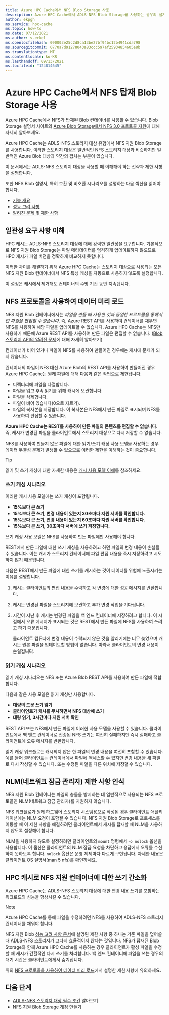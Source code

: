 ```yaml
---
title: Azure HPC Cache에서 NFS Blob Storage 사용
description: Azure HPC Cache에서 ADLS-NFS Blob Storage를 사용하는 경우의 절차 및 제한 사항에 대해 설명합니다.
author: ekpgh
ms.service: hpc-cache
ms.topic: how-to
ms.date: 07/12/2021
ms.author: v-erkel
ms.openlocfilehash: 090003e25c2d8ca13be27bf94bc12b4941cda798
ms.sourcegitcommit: 0770a7d91278043a83ccc597af25934854605e8b
ms.translationtype: MT
ms.contentlocale: ko-KR
ms.lasthandoff: 09/13/2021
ms.locfileid: "124814645"
---
```

# <a name="use-nfs-mounted-blob-storage-with-azure-hpc-cache"></a>Azure HPC Cache에서 NFS 탑재 Blob Storage 사용

Azure HPC Cache에서 NFS가 탑재된 Blob 컨테이너를 사용할 수 있습니다. Blob Storage 설명서 사이트의 [Azure Blob Storage에서 NFS 3.0 프로토콜 지원](../storage/blobs/network-file-system-protocol-support.md)에 대해 자세히 알아보세요.

Azure HPC Cache는 ADLS-NFS 스토리지 대상 유형에서 NFS 지원 Blob Storage를 사용합니다. 이러한 스토리지 대상은 일반적인 NFS 스토리지 대상과 비슷하지만 일반적인 Azure Blob 대상과 약간의 겹치는 부분이 있습니다.

이 문서에서는 ADLS-NFS 스토리지 대상을 사용할 때 이해해야 하는 전략과 제한 사항을 설명합니다.

또한 NFS Blob 설명서, 특히 호환 및 비호환 시나리오를 설명하는 다음 섹션을 읽어야 합니다.

* [기능 개요](../storage/blobs/network-file-system-protocol-support.md)
* [성능 고려 사항](../storage/blobs/network-file-system-protocol-support-performance.md)
* [알려진 문제 및 제한 사항](../storage/blobs/network-file-system-protocol-known-issues.md)

## <a name="understand-consistency-requirements"></a>일관성 요구 사항 이해

HPC 캐시는 ADLS-NFS 스토리지 대상에 대해 강력한 일관성을 요구합니다. 기본적으로 NFS 지원 Blob Storage는 파일 메타데이터를 엄격하게 업데이트하지 않으므로 HPC 캐시가 파일 버전을 정확하게 비교하지 못합니다.

이러한 차이를 해결하기 위해 Azure HPC Cache는 스토리지 대상으로 사용되는 모든 NFS 지원 Blob 컨테이너에서 NFS 특성 캐싱을 자동으로 사용하지 않도록 설정합니다.

이 설정은 캐시에서 제거해도 컨테이너의 수명 기간 동안 지속됩니다.

## <a name="pre-load-data-with-nfs-protocol"></a>NFS 프로토콜을 사용하여 데이터 미리 로드
<!-- cross-referenced from hpc-cache-ingest.md and here -->

NFS 지원 Blob 컨테이너에서는 *파일을 만들 때 사용한 것과 동일한 프로토콜을 통해서만 파일을 편집할 수 있습니다*. 즉, Azure REST API를 사용하여 컨테이너를 채우면 NFS를 사용하여 해당 파일을 업데이트할 수 없습니다. Azure HPC Cache는 NFS만 사용하기 때문에 Azure REST API를 사용하여 만든 파일은 편집할 수 없습니다. ([Blob 스토리지 API의 알려진 문제](../storage/blobs/data-lake-storage-known-issues.md#blob-storage-apis)에 대해 자세히 알아보기)

컨테이너가 비어 있거나 파일이 NFS를 사용하여 만들어진 경우에는 캐시에 문제가 되지 않습니다.

컨테이너의 파일이 NFS 대신 Azure Blob의 REST API를 사용하여 만들어진 경우 Azure HPC Cache는 원래 파일에 대해 다음과 같은 작업으로 제한됩니다.

* 디렉터리에 파일을 나열합니다.
* 파일을 읽고 후속 읽기를 위해 캐시에 보관합니다.
* 파일을 삭제합니다.
* 파일이 비어 있습니다(0으로 자르기).
* 파일의 복사본을 저장합니다. 이 복사본은 NFS에서 만든 파일로 표시되며 NFS를 사용하여 편집할 수 있습니다.

**Azure HPC Cache는 REST를 사용하여 만든 파일의 콘텐츠를 편집할 수 없습니다**. 즉, 캐시가 변경된 파일을 클라이언트에서 스토리지 대상으로 다시 저장할 수 없습니다.

NFS를 사용하여 만들지 않은 파일에 대한 읽기/쓰기 캐싱 사용 모델을 사용하는 경우 데이터 무결성 문제가 발생할 수 있으므로 이러한 제한을 이해하는 것이 중요합니다.

> [!TIP]
> 읽기 및 쓰기 캐싱에 대한 자세한 내용은 [캐시 사용 모델 이해](cache-usage-models.md)를 참조하세요.

### <a name="write-caching-scenarios"></a>쓰기 캐싱 시나리오

이러한 캐시 사용 모델에는 쓰기 캐싱이 포함됩니다.

* **15%보다 큰 쓰기**
* **15%보다 큰 쓰기, 변경 내용이 있는지 30초마다 지원 서버를 확인합니다.**
* **15%보다 큰 쓰기, 변경 내용이 있는지 60초마다 지원 서버를 확인합니다.**
* **15%보다 큰 쓰기, 30초마다 서버에 쓰기 저장합니다.**

쓰기 캐싱 사용 모델은 NFS를 사용하여 만든 파일에만 사용해야 합니다.

REST에서 만든 파일에 대한 쓰기 캐싱을 사용하려고 하면 파일의 변경 내용이 손실될 수 있습니다. 이는 캐시가 스토리지 컨테이너에 파일 편집 내용을 즉시 저장하려고 시도하지 않기 때문입니다.

다음은 REST에서 만든 파일에 대한 쓰기를 캐시하는 것이 데이터를 위험에 노출시키는 이유를 설명합니다.

1. 캐시는 클라이언트의 편집 내용을 수락하고 각 변경에 대한 성공 메시지를 반환합니다.
1. 캐시는 변경된 파일을 스토리지에 보관하고 추가 변경 작업을 기다립니다.
1. 시간이 지난 후 캐시는 변경된 파일을 백 엔드 컨테이너에 저장하려고 합니다. 이 시점에서 오류 메시지가 표시되는 것은 REST에서 만든 파일에 NFS를 사용하여 쓰려고 하기 때문입니다.

   클라이언트 컴퓨터에 변경 내용이 수락되지 않은 것을 알리기에는 너무 늦었으며 캐시는 원본 파일을 업데이트할 방법이 없습니다. 따라서 클라이언트의 변경 내용이 손실됩니다.

### <a name="read-caching-scenarios"></a>읽기 캐싱 시나리오

읽기 캐싱 시나리오는 NFS 또는 Azure Blob REST API를 사용하여 만든 파일에 적합합니다.

다음과 같은 사용 모델은 읽기 캐싱만 사용합니다.

* **대량의 드문 쓰기 읽기**
* **클라이언트가 캐시를 무시하면서 NFS 대상에 쓰기**
* **대량 읽기, 3시간마다 지원 서버 확인**

REST API 또는 NFS에서 만든 파일에 이러한 사용 모델을 사용할 수 있습니다. 클라이언트에서 백 엔드 컨테이너로 전송된 NFS 쓰기는 여전히 실패하지만 즉시 실패하고 클라이언트에 오류 메시지를 반환합니다.

읽기 캐싱 워크플로는 캐시되지 않은 한 파일의 변경 내용을 여전히 포함할 수 있습니다. 예를 들어 클라이언트는 컨테이너에서 파일에 액세스할 수 있지만 변경 내용을 새 파일로 다시 작성할 수 있습니다. 또는 수정된 파일을 다른 위치에 저장할 수 있습니다.

## <a name="recognize-network-lock-manager-nlm-limitations"></a>NLM(네트워크 잠금 관리자) 제한 사항 인식

NFS 지원 Blob 컨테이너는 파일의 충돌을 방지하는 데 일반적으로 사용되는 NFS 프로토콜인 NLM(네트워크 잠금 관리자)를 지원하지 않습니다.

NFS 워크플로가 원래 하드웨어 스토리지 시스템용으로 작성된 경우 클라이언트 애플리케이션에는 NLM 요청이 포함될 수 있습니다. NFS 지원 Blob Storage로 프로세스를 이동할 때 이 제한 사항을 해결하려면 클라이언트에서 캐시를 탑재할 때 NLM을 사용하지 않도록 설정해야 합니다.

NLM을 사용하지 않도록 설정하려면 클라이언트의 ``mount`` 명령에서 ``-o nolock`` 옵션을 사용합니다. 이 옵션은 클라이언트의 NLM 잠금 요청을 차단하고 응답에서 오류를 수신하지 못하도록 합니다. ``nolock`` 옵션은 운영 체제마다 다르게 구현됩니다. 자세한 내용은 클라이언트 OS 설명서(man 5 nfs)를 확인하세요.

## <a name="streamline-writes-to-nfs-enabled-containers-with-hpc-cache"></a>HPC 캐시로 NFS 지원 컨테이너에 대한 쓰기 간소화

Azure HPC Cache는 ADLS-NFS 스토리지 대상에 대한 변경 내용 쓰기를 포함하는 워크로드의 성능을 향상시킬 수 있습니다.

> [!NOTE]
> Azure HPC Cache를 통해 파일을 수정하려면 NFS를 사용하여 ADLS-NFS 스토리지 컨테이너를 채워야 합니다.

NFS 지원 Blob [성능 고려 사항 문서](../storage/blobs/network-file-system-protocol-support-performance.md)에 설명된 제한 사항 중 하나는 기존 파일을 덮어쓸 때 ADLS-NFS 스토리지가 그다지 효율적이지 않다는 것입니다. NFS가 탑재된 Blob Storage와 함께 Azure HPC Cache를 사용하는 경우 클라이언트가 활성 파일을 수정할 때 캐시가 간헐적인 다시 쓰기를 처리합니다. 백 엔드 컨테이너에 파일을 쓰는 경우의 대기 시간은 클라이언트에게서 숨겨집니다.

위의 [NFS 프로토콜을 사용하여 데이터 미리 로드](#pre-load-data-with-nfs-protocol)에서 설명한 제한 사항에 유의하세요.

## <a name="next-steps"></a>다음 단계

* [ADLS-NFS 스토리지 대상 필수 조건](hpc-cache-prerequisites.md#nfs-mounted-blob-adls-nfs-storage-requirements) 알아보기
* [NFS 지원 Blob Storage 계정](../storage/blobs/network-file-system-protocol-support-how-to.md) 만들기
